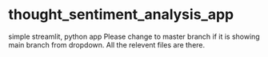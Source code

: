 # thought_sentiment_analysis_app
simple streamlit, python app
Please change to master branch if it is showing main branch from dropdown. All the relevent files are there.
